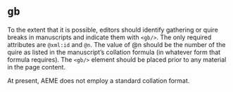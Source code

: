 # `gb`

To the extent that it is possible, editors should identify gathering or quire breaks in manuscripts and indicate them with `<gb/>`. The only required attributes are `@xml:id` and `@n`. The value of @n should be the number of the quire as listed in the manuscript’s collation formula (in whatever form that formula requires). The `<gb/>` element should be placed prior to any material in the page content.

At present, AEME does not employ a standard collation format.
